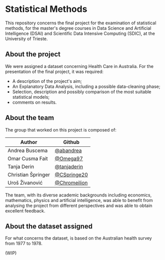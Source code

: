 # Statistical Methods

This repository concerns the final project for the examination of statistical methods, for the master's degree courses in Data Science and Artificial Intelligence (DSAI) and Scientific Data Intensive Computing (SDIC), at the University of Trieste. 

## About the project

We were assigned a dataset concerning Health Care in Australia. For the presentation of the final project, it was required: 

* A description of the project's aim;
* An Explanatory Data Analysis, including a possible data-cleaning phase;
* Selection, description and possibly comparison of the most suitable statistical models;
* comments on results.

## About the team

The group that worked on this project is composed of:

| Author | Github |
| --- | --- |
| Andrea Buscema | [@abandrea](https://github.com/abandrea)|
| Omar Cusma Fait | [@Omega97](https://github.com/Omega97)|
| Tanja Derin | [@tanjaderin](https://github.com/tanjaderin)|
| Christian Špringer | [@CSpringe20](https://github.com/CSpringe20)|
| Uroš Živanović | [@Chromeilion](https://github.com/Chromeilion)|


The team, with its diverse academic backgrounds including economics, mathematics, physics and artificial intelligence, was able to benefit from analysing the project from different perspectives and was able to obtain excellent feedback. 

## About the dataset assigned

For what concerns the dataset, is based on the Australian health survey from 1977 to 1978. 

(WIP)

